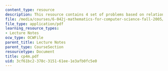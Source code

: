 ```yaml
---
content_type: resource
description: This resource contains 4 set of problems based on relation I.
file: /media/courses/6-042j-mathematics-for-computer-science-fall-2005/3cf61bc2378c315161ee1e3afb0fc5e0_cp4m.pdf
file_type: application/pdf
learning_resource_types:
- Lecture Notes
ocw_type: OCWFile
parent_title: Lecture Notes
parent_type: CourseSection
resourcetype: Document
title: cp4m.pdf
uid: 3cf61bc2-378c-3151-61ee-1e3afb0fc5e0
---
```

